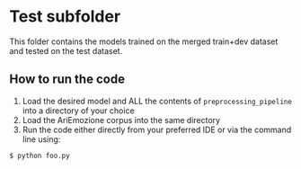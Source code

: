 # Test subfolder

This folder contains the models trained on the merged train+dev dataset and tested on the test dataset.


## How to run the code
1. Load the desired model and ALL the contents of ```preprocessing_pipeline``` into a directory of your choice
2. Load the AriEmozione corpus into the same directory
3. Run the code either directly from your preferred IDE or via the command line using:
```
$ python foo.py
```
